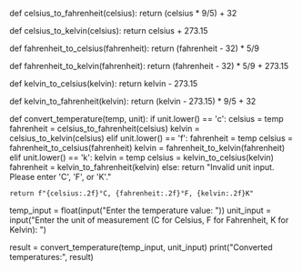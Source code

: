 def celsius_to_fahrenheit(celsius):
    return (celsius * 9/5) + 32

def celsius_to_kelvin(celsius):
    return celsius + 273.15

def fahrenheit_to_celsius(fahrenheit):
    return (fahrenheit - 32) * 5/9

def fahrenheit_to_kelvin(fahrenheit):
    return (fahrenheit - 32) * 5/9 + 273.15

def kelvin_to_celsius(kelvin):
    return kelvin - 273.15

def kelvin_to_fahrenheit(kelvin):
    return (kelvin - 273.15) * 9/5 + 32

def convert_temperature(temp, unit):
    if unit.lower() == 'c':
        celsius = temp
        fahrenheit = celsius_to_fahrenheit(celsius)
        kelvin = celsius_to_kelvin(celsius)
    elif unit.lower() == 'f':
        fahrenheit = temp
        celsius = fahrenheit_to_celsius(fahrenheit)
        kelvin = fahrenheit_to_kelvin(fahrenheit)
    elif unit.lower() == 'k':
        kelvin = temp
        celsius = kelvin_to_celsius(kelvin)
        fahrenheit = kelvin_to_fahrenheit(kelvin)
    else:
        return "Invalid unit input. Please enter 'C', 'F', or 'K'."

    return f"{celsius:.2f}°C, {fahrenheit:.2f}°F, {kelvin:.2f}K"

temp_input = float(input("Enter the temperature value: "))
unit_input = input("Enter the unit of measurement (C for Celsius, F for Fahrenheit, K for Kelvin): ")

result = convert_temperature(temp_input, unit_input)
print("Converted temperatures:", result)
